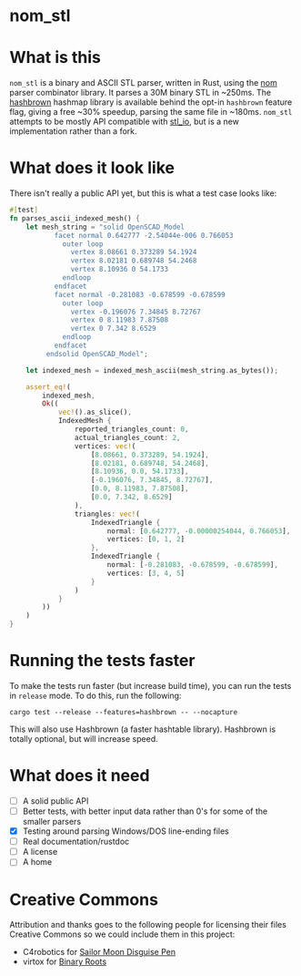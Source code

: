 nom_stl
=======

# What is this

`nom_stl` is a binary and ASCII STL parser, written in Rust, using the [nom](https://github.com/Geal/nom) parser combinator library.
It parses a 30M binary STL in ~250ms.
The [hashbrown](https://github.com/Amanieu/hashbrown) hashmap library is available behind the opt-in `hashbrown` feature flag,
giving a free ~30% speedup, parsing the same file in ~180ms.
`nom_stl` attempts to be mostly API compatible with [stl_io](https://github.com/hmeyer/stl_io), but is a new implementation rather than a fork.

# What does it look like
There isn't really a public API yet, but this is what a test case looks like:

```rust
#[test]
fn parses_ascii_indexed_mesh() {
    let mesh_string = "solid OpenSCAD_Model
           facet normal 0.642777 -2.54044e-006 0.766053
             outer loop
               vertex 8.08661 0.373289 54.1924
               vertex 8.02181 0.689748 54.2468
               vertex 8.10936 0 54.1733
             endloop
           endfacet
           facet normal -0.281083 -0.678599 -0.678599
             outer loop
               vertex -0.196076 7.34845 8.72767
               vertex 0 8.11983 7.87508
               vertex 0 7.342 8.6529
             endloop
           endfacet
         endsolid OpenSCAD_Model";

    let indexed_mesh = indexed_mesh_ascii(mesh_string.as_bytes());

    assert_eq!(
        indexed_mesh,
        Ok((
            vec!().as_slice(),
            IndexedMesh {
                reported_triangles_count: 0,
                actual_triangles_count: 2,
                vertices: vec!(
                    [8.08661, 0.373289, 54.1924],
                    [8.02181, 0.689748, 54.2468],
                    [8.10936, 0.0, 54.1733],
                    [-0.196076, 7.34845, 8.72767],
                    [0.0, 8.11983, 7.87508],
                    [0.0, 7.342, 8.6529]
                ),
                triangles: vec!(
                    IndexedTriangle {
                        normal: [0.642777, -0.00000254044, 0.766053],
                        vertices: [0, 1, 2]
                    },
                    IndexedTriangle {
                        normal: [-0.281083, -0.678599, -0.678599],
                        vertices: [3, 4, 5]
                    }
                )
            }
        ))
    )
}
```

# Running the tests faster

To make the tests run faster (but increase build time), you can run the tests in `release` mode.
To do this, run the following:

```
cargo test --release --features=hashbrown -- --nocapture
```

This will also use Hashbrown (a faster hashtable library). Hashbrown is totally optional, but will increase speed.


# What does it need

- [ ] A solid public API
- [ ] Better tests, with better input data rather than 0's for some of the smaller parsers
- [x] Testing around parsing Windows/DOS line-ending files
- [ ] Real documentation/rustdoc
- [ ] A license
- [ ] A home

# Creative Commons

Attribution and thanks goes to the following people for licensing their files Creative Commons so we could include them in this project:

- C4robotics for [Sailor Moon Disguise Pen](https://www.thingiverse.com/thing:1187833)
- virtox for [Binary Roots](https://www.thingiverse.com/thing:26227)
